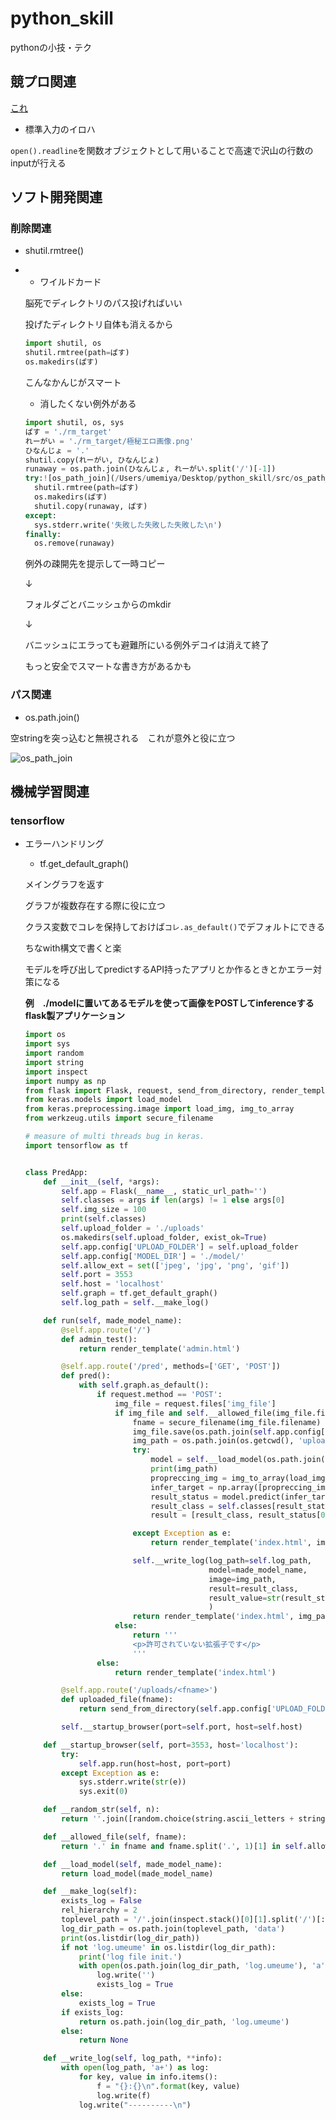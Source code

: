 # python_skill
pythonの小技・テク

## 競プロ関連
[これ](./fast_input.py)

* 標準入力のイロハ

```open().readline```を関数オブジェクトとして用いることで高速で沢山の行数のinputが行える



## ソフト開発関連

### 削除関連

* shutil.rmtree()

* * ワイルドカード

  脳死でディレクトリのパス投げればいい

  投げたディレクトリ自体も消えるから

  ```python
  import shutil, os
  shutil.rmtree(path=ぱす)
  os.makedirs(ぱす)
  ```

  

  こんなかんじがスマート

  

  * 消したくない例外がある

  ```python
  import shutil, os, sys
  ぱす = './rm_target'
  れーがい = './rm_target/極秘エロ画像.png'
  ひなんじょ = '.'
  shutil.copy(れーがい, ひなんじょ)
  runaway = os.path.join(ひなんじょ, れーがい.split('/')[-1])
  try:![os_path_join](/Users/umemiya/Desktop/python_skill/src/os_path_join.png)
    shutil.rmtree(path=ぱす)
    os.makedirs(ぱす)
    shutil.copy(runaway, ぱす)
  except:
    sys.stderr.write('失敗した失敗した失敗した\n')
  finally:
    os.remove(runaway)
  ```

  例外の疎開先を提示して一時コピー

  ↓

  フォルダごとバニッシュからのmkdir

  ↓

  バニッシュにエラっても避難所にいる例外デコイは消えて終了  

    

  もっと安全でスマートな書き方があるかも



### パス関連

* os.path.join()

空stringを突っ込むと無視される　これが意外と役に立つ

![os_path_join](./src/os_path_join.png)



## 機械学習関連

### tensorflow

* エラーハンドリング

  * tf.get_default_graph()

  メイングラフを返す

  グラフが複数存在する際に役に立つ

  クラス変数でコレを保持しておけば```コレ.as_default()```でデフォルトにできる

  ちなwith構文で書くと楽

  モデルを呼び出してpredictするAPI持ったアプリとか作るときとかエラー対策になる

  

  **例　./modelに置いてあるモデルを使って画像をPOSTしてinferenceするflask製アプリケーション**

  ```python
  import os
  import sys
  import random
  import string
  import inspect
  import numpy as np
  from flask import Flask, request, send_from_directory, render_template, redirect, url_for
  from keras.models import load_model
  from keras.preprocessing.image import load_img, img_to_array
  from werkzeug.utils import secure_filename
  
  # measure of multi threads bug in keras.
  import tensorflow as tf
  
  
  class PredApp:
      def __init__(self, *args):
          self.app = Flask(__name__, static_url_path='')
          self.classes = args if len(args) != 1 else args[0]
          self.img_size = 100
          print(self.classes)
          self.upload_folder = './uploads'
          os.makedirs(self.upload_folder, exist_ok=True)
          self.app.config['UPLOAD_FOLDER'] = self.upload_folder
          self.app.config['MODEL_DIR'] = './model/'
          self.allow_ext = set(['jpeg', 'jpg', 'png', 'gif'])
          self.port = 3553
          self.host = 'localhost'
          self.graph = tf.get_default_graph()
          self.log_path = self.__make_log()
  
      def run(self, made_model_name):
          @self.app.route('/')
          def admin_test():
              return render_template('admin.html')
  
          @self.app.route('/pred', methods=['GET', 'POST'])
          def pred():
              with self.graph.as_default():
                  if request.method == 'POST':
                      img_file = request.files['img_file']
                      if img_file and self.__allowed_file(img_file.filename):
                          fname = secure_filename(img_file.filename)
                          img_file.save(os.path.join(self.app.config['UPLOAD_FOLDER'], fname))
                          img_path = os.path.join(os.getcwd(), 'uploads', fname)
                          try:
                              model = self.__load_model(os.path.join(self.app.config['MODEL_DIR'], made_model_name))
                              print(img_path)
                              propreccing_img = img_to_array(load_img(img_path, grayscale=True, target_size=(self.img_size, self.img_size)))
                              infer_target = np.array([propreccing_img]).astype('float32') / 255
                              result_status = model.predict(infer_target, verbose=0, batch_size=1)
                              result_class = self.classes[result_status[0].argmax()]
                              result = [result_class, result_status[0]]
  
                          except Exception as e:
                              return render_template('index.html', img_path=img_path, result=str(e))
  
                          self.__write_log(log_path=self.log_path,
                                           model=made_model_name,
                                           image=img_path,
                                           result=result_class,
                                           result_value=str(result_status[0][result_status[0].argmax()])
                                           )
                          return render_template('index.html', img_path=img_path, result=result)
                      else:
                          return '''
                          <p>許可されていない拡張子です</p>
                          '''
                  else:
                      return render_template('index.html')
  
          @self.app.route('/uploads/<fname>')
          def uploaded_file(fname):
              return send_from_directory(self.app.config['UPLOAD_FOLDER'], fname)
  
          self.__startup_browser(port=self.port, host=self.host)
  
      def __startup_browser(self, port=3553, host='localhost'):
          try:
              self.app.run(host=host, port=port)
          except Exception as e:
              sys.stderr.write(str(e))
              sys.exit(0)
  
      def __random_str(self, n):
          return ''.join([random.choice(string.ascii_letters + string.digits) for i in range(n)])
  
      def __allowed_file(self, fname):
          return '.' in fname and fname.split('.', 1)[1] in self.allow_ext
  
      def __load_model(self, made_model_name):
          return load_model(made_model_name)
  
      def __make_log(self):
          exists_log = False
          rel_hierarchy = 2
          toplevel_path = '/'.join(inspect.stack()[0][1].split('/')[:-rel_hierarchy])
          log_dir_path = os.path.join(toplevel_path, 'data')
          print(os.listdir(log_dir_path))
          if not 'log.umeume' in os.listdir(log_dir_path):
              print('log file init.')
              with open(os.path.join(log_dir_path, 'log.umeume'), 'a') as log:
                  log.write('')
                  exists_log = True
          else:
              exists_log = True
          if exists_log:
              return os.path.join(log_dir_path, 'log.umeume')
          else:
              return None
  
      def __write_log(self, log_path, **info):
          with open(log_path, 'a+') as log:
              for key, value in info.items():
                  f = "{}:{}\n".format(key, value)
                  log.write(f)
              log.write("----------\n")
  ```

  

